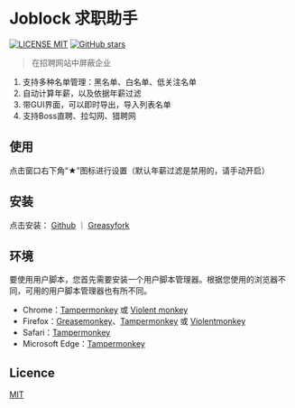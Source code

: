# Joblock 求职助手
<a href="https://github.com/203x/userscript-joblock/blob/master/LICENSE"><img alt="LICENSE MIT" src="https://img.shields.io/github/license/203x/userscript-joblock"></a>
<a href="https://github.com/203x/userscript-joblock"><img alt="GitHub stars" src="https://img.shields.io/github/stars/203x/userscript-joblock?style=social"></a>

> 在招聘网站中屏蔽企业

1. 支持多种名单管理：黑名单、白名单、低关注名单
2. 自动计算年薪，以及依据年薪过滤
3. 带GUI界面，可以即时导出，导入列表名单
4. 支持Boss直聘、拉勾网、猎聘网

## 使用
点击窗口右下角“★”图标进行设置（默认年薪过滤是禁用的，请手动开启）

## 安装
点击安装： [Github](https://github.com/203x/userscript-joblock/raw/master/dist/joblock.user.js) ｜ [Greasyfork](https://greasyfork.org/scripts/396731-joblock/code/Joblock.user.js)

## 环境
要使用用户脚本，您首先需要安装一个用户脚本管理器。根据您使用的浏览器不同，可用的用户脚本管理器也有所不同。
* Chrome：[Tampermonkey](https://chrome.google.com/webstore/detail/tampermonkey/dhdgffkkebhmkfjojejmpbldmpobfkfo) 或 [Violent monkey](https://chrome.google.com/webstore/detail/violent-monkey/jinjaccalgkegednnccohejagnlnfdag)
* Firefox：[Greasemonkey](https://addons.mozilla.org/firefox/addon/greasemonkey/)、[Tampermonkey](https://addons.mozilla.org/firefox/addon/tampermonkey/) 或 [Violentmonkey](https://addons.mozilla.org/firefox/addon/violentmonkey/)
* Safari：[Tampermonkey](http://tampermonkey.net/?browser=safari)
* Microsoft Edge：[Tampermonkey](https://www.microsoft.com/store/p/tampermonkey/9nblggh5162s)

## Licence

<a href="https://github.com/203x/userscript-joblock/blob/master/LICENSE">MIT</a>
